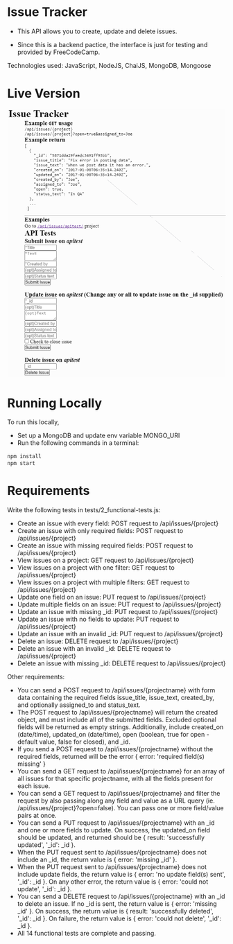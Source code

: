 # Issue Tracker

- This API allows you to create, update and delete issues.

- Since this is a backend pactice, the interface is just for testing and provided by FreeCodeCamp.

Technologies used: JavaScript, NodeJS, ChaiJS, MongoDB, Mongoose

# Live Version

![image](./images/preview.png)

# Running Locally

To run this locally, 
- Set up a MongoDB and update env variable MONGO_URI
- Run the following commands in a terminal:

```
npm install
npm start
```

# Requirements

Write the following tests in tests/2_functional-tests.js:

- Create an issue with every field: POST request to /api/issues/{project}
- Create an issue with only required fields: POST request to /api/issues/{project}
- Create an issue with missing required fields: POST request to /api/issues/{project}
- View issues on a project: GET request to /api/issues/{project}
- View issues on a project with one filter: GET request to /api/issues/{project}
- View issues on a project with multiple filters: GET request to /api/issues/{project}
- Update one field on an issue: PUT request to /api/issues/{project}
- Update multiple fields on an issue: PUT request to /api/issues/{project}
- Update an issue with missing _id: PUT request to /api/issues/{project}
- Update an issue with no fields to update: PUT request to /api/issues/{project}
- Update an issue with an invalid _id: PUT request to /api/issues/{project}
- Delete an issue: DELETE request to /api/issues/{project}
- Delete an issue with an invalid _id: DELETE request to /api/issues/{project}
- Delete an issue with missing _id: DELETE request to /api/issues/{project}

Other requirements:

- You can send a POST request to /api/issues/{projectname} with form data containing the required fields issue_title, issue_text, created_by, and optionally assigned_to and status_text.
- The POST request to /api/issues/{projectname} will return the created object, and must include all of the submitted fields. Excluded optional fields will be returned as empty strings. Additionally, include created_on (date/time), updated_on (date/time), open (boolean, true for open - default value, false for closed), and _id.
- If you send a POST request to /api/issues/{projectname} without the required fields, returned will be the error { error: 'required field(s) missing' }
- You can send a GET request to /api/issues/{projectname} for an array of all issues for that specific projectname, with all the fields present for each issue.
- You can send a GET request to /api/issues/{projectname} and filter the request by also passing along any field and value as a URL query (ie. /api/issues/{project}?open=false). You can pass one or more field/value pairs at once.
- You can send a PUT request to /api/issues/{projectname} with an _id and one or more fields to update. On success, the updated_on field should be updated, and returned should be {  result: 'successfully updated', '_id': _id }.
- When the PUT request sent to /api/issues/{projectname} does not include an _id, the return value is { error: 'missing _id' }.
- When the PUT request sent to /api/issues/{projectname} does not include update fields, the return value is { error: 'no update field(s) sent', '_id': _id }. On any other error, the return value is { error: 'could not update', '_id': _id }.
- You can send a DELETE request to /api/issues/{projectname} with an _id to delete an issue. If no _id is sent, the return value is { error: 'missing _id' }. On success, the return value is { result: 'successfully deleted', '_id': _id }. On failure, the return value is { error: 'could not delete', '_id': _id }.
- All 14 functional tests are complete and passing.